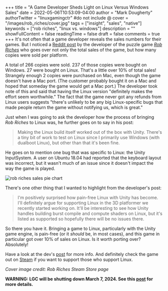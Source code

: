 +++
title = "A Game Developer Sheds Light on Linux Versus Windows Sales"
date = 2022-05-06T10:53:09-04:00
author = "Mark Dougherty"
authorTwitter = "linuxgamingctr" #do not include @
cover = "/images/rob_riches/cover.jpg"
tags = ["insight", "sales", "native"]
keywords = ["rob riches", "linux vs. windows"]
description = ""
showFullContent = false
readingTime = false
draft = false
comments = true
+++
It's not often that a game developer reveals the sales numbers for their games. But I noticed a [Reddit post](https://www.reddit.com/r/linux_gaming/comments/ujoqb9/i_ported_our_game_to_linux_heres_how_much_we_sold/) by the developer of the puzzle game [*Rob Riches*](https://store.steampowered.com/app/1655670/Rob_Riches/) who goes over not only the total sales of the game, but how many copies were sold per platform.

A total of 266 copies were sold. 237 of those copies were bought on Windows. 27 were bought on Linux. That's a little over 10% of total sales! Strangely enough 2 copies were purchased on Mac, even though the game doesn't have a Mac port. (The customer probably bought it on a Mac and hoped that someday the game would get a Mac port.) The developer took note of this and said that having the Linux version "definitely makes the effort seem worthwhile." The fact that the game never got any refunds from Linux users suggests "there's unlikely to be any big Linux-specific bugs that made people return the game without notifying us, which is great."

Just when I was going to ask the developer how the process of bringing *Rob Riches* to Linux was, he further goes on to say in his post:
> Making the Linux build itself worked out of the box with Unity. There's a tiny bit of work to test on Linux since I primarily use Windows (with dualboot Linux), but other than that it's been fine.

He goes on to mention one bug that was specific to Linux: the Unity InputSystem. A user on Ubuntu 18.04 had reported that the keyboard layout was incorrect, but it wasn't much of an issue since it doesn't impact the way the game is played.

![rob riches sales pie chart](/images/rob_riches/chart.jpg)

There's one other thing that I wanted to highlight from the developer's post:
> I'm positively surprised how pain-free Linux with Unity has become. I'll definitely argue for supporting Linux in the 3D platformer we recently started working on. It'll be interesting to see how Unity handles building burst compile and compute shaders on Linux, but it's listed as supported so hopefully there will be no issues there.

So there you have it. Bringing a game to Linux, particularly with the Unity game engine, is pain-free (or it *should* be, in most cases), and this game in particular got over 10% of sales on Linux. Is it worth porting over? Absolutely!

Have a look at the dev's [post](https://www.reddit.com/r/linux_gaming/comments/ujoqb9/i_ported_our_game_to_linux_heres_how_much_we_sold/) for more info. And definitely check the game out on [Steam](https://store.steampowered.com/app/1655670/Rob_Riches/) if you want to support those who support Linux.

*Cover image credit: Rob Riches Steam Store page*

**WARNING: LGC will be shutting down March 7, 2024. See this [post](https://linuxgamingcentral.com/posts/the-end-of-lgc/) for more details.**
